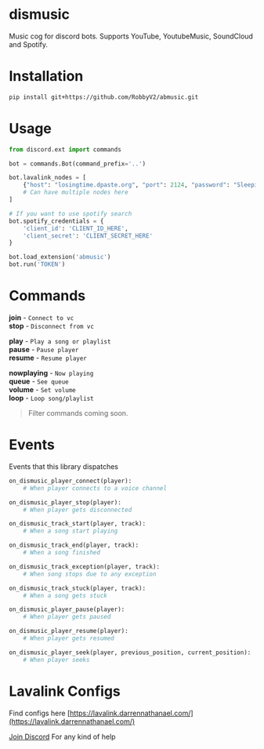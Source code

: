 # dismusic

Music cog for discord bots. Supports YouTube, YoutubeMusic, SoundCloud and Spotify.

# Installation

```sh
pip install git+https://github.com/RobbyV2/abmusic.git
```

# Usage

```python
from discord.ext import commands

bot = commands.Bot(command_prefix='..')

bot.lavalink_nodes = [
    {"host": "losingtime.dpaste.org", "port": 2124, "password": "SleepingOnTrains"},
    # Can have multiple nodes here
]

# If you want to use spotify search
bot.spotify_credentials = {
    'client_id': 'CLIENT_ID_HERE',
    'client_secret': 'CLIENT_SECRET_HERE'
}

bot.load_extension('abmusic')
bot.run('TOKEN')
```

# Commands

**join** - `Connect to vc` \
**stop** - `Disconnect from vc`

**play** - `Play a song or playlist` \
**pause** - `Pause player` \
**resume** - `Resume player`

**nowplaying** - `Now playing` \
**queue** - `See queue` \
**volume** - `Set volume` \
**loop** - `Loop song/playlist`

> Filter commands coming soon.

# Events

Events that this library dispatches

```py
on_dismusic_player_connect(player):
    # When player connects to a voice channel

on_dismusic_player_stop(player):
    # When player gets disconnected

on_dismusic_track_start(player, track):
    # When a song start playing

on_dismusic_track_end(player, track):
    # When a song finished

on_dismusic_track_exception(player, track):
    # When song stops due to any exception

on_dismusic_track_stuck(player, track):
    # When a song gets stuck

on_dismusic_player_pause(player):
    # When player gets paused

on_dismusic_player_resume(player):
    # When player gets resumed

on_dismusic_player_seek(player, previous_position, current_position):
    # When player seeks
```

# Lavalink Configs
Find configs here [https://lavalink.darrennathanael.com/](https://lavalink.darrennathanael.com/)

[Join Discord](https://discord.gg/7SaE8v2) For any kind of help
